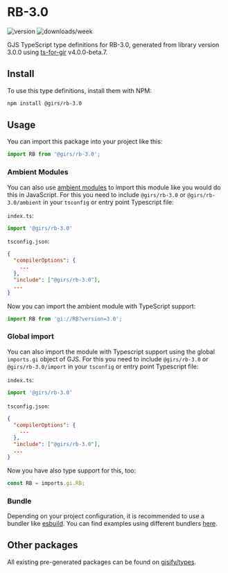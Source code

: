 
# RB-3.0

![version](https://img.shields.io/npm/v/@girs/rb-3.0)
![downloads/week](https://img.shields.io/npm/dw/@girs/rb-3.0)


GJS TypeScript type definitions for RB-3.0, generated from library version 3.0.0 using [ts-for-gir](https://github.com/gjsify/ts-for-gir) v4.0.0-beta.7.


## Install

To use this type definitions, install them with NPM:
```bash
npm install @girs/rb-3.0
```

## Usage

You can import this package into your project like this:
```ts
import RB from '@girs/rb-3.0';
```

### Ambient Modules

You can also use [ambient modules](https://github.com/gjsify/ts-for-gir/tree/main/packages/cli#ambient-modules) to import this module like you would do this in JavaScript.
For this you need to include `@girs/rb-3.0` or `@girs/rb-3.0/ambient` in your `tsconfig` or entry point Typescript file:

`index.ts`:
```ts
import '@girs/rb-3.0'
```

`tsconfig.json`:
```json
{
  "compilerOptions": {
    ...
  },
  "include": ["@girs/rb-3.0"],
  ...
}
```

Now you can import the ambient module with TypeScript support: 

```ts
import RB from 'gi://RB?version=3.0';
```

### Global import

You can also import the module with Typescript support using the global `imports.gi` object of GJS.
For this you need to include `@girs/rb-3.0` or `@girs/rb-3.0/import` in your `tsconfig` or entry point Typescript file:

`index.ts`:
```ts
import '@girs/rb-3.0'
```

`tsconfig.json`:
```json
{
  "compilerOptions": {
    ...
  },
  "include": ["@girs/rb-3.0"],
  ...
}
```

Now you have also type support for this, too:

```ts
const RB = imports.gi.RB;
```

### Bundle

Depending on your project configuration, it is recommended to use a bundler like [esbuild](https://esbuild.github.io/). You can find examples using different bundlers [here](https://github.com/gjsify/ts-for-gir/tree/main/examples).

## Other packages

All existing pre-generated packages can be found on [gjsify/types](https://github.com/gjsify/types).

